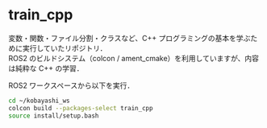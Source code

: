 # train_cpp

変数・関数・ファイル分割・クラスなど、C++ プログラミングの基本を学ぶために実行していたリポジトリ．  
ROS2 のビルドシステム（colcon / ament_cmake）を利用していますが、内容は純粋な C++ の学習．　　


ROS2 ワークスペースから以下を実行．

```bash
cd ~/kobayashi_ws
colcon build --packages-select train_cpp
source install/setup.bash
